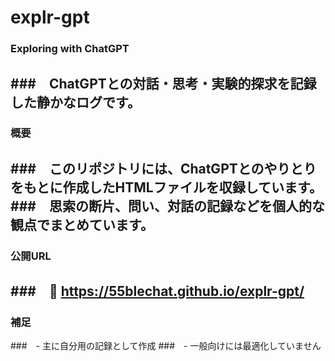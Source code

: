 # explr-gpt

### Exploring with ChatGPT  
###　ChatGPTとの対話・思考・実験的探求を記録した静かなログです。
---
### 概要
###　このリポジトリには、ChatGPTとのやりとりをもとに作成したHTMLファイルを収録しています。  
###　思索の断片、問い、対話の記録などを個人的な観点でまとめています。
---
### 公開URL
###　🔗 https://55blechat.github.io/explr-gpt/
---
### 補足
###　- 主に自分用の記録として作成
###　- 一般向けには最適化していません
